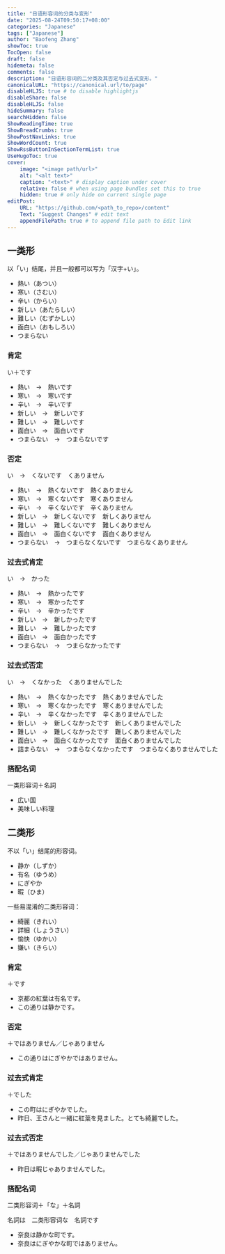 ```yaml
---
title: "日语形容词的分类与变形"
date: "2025-08-24T09:50:17+08:00"
categories: "Japanese"
tags: ["Japanese"]
author: "Baofeng Zhang"
showToc: true
TocOpen: false
draft: false
hidemeta: false
comments: false
description: "日语形容词的二分类及其否定与过去式变形。"
canonicalURL: "https://canonical.url/to/page"
disableHLJS: true # to disable highlightjs
disableShare: false
disableHLJS: false
hideSummary: false
searchHidden: false
ShowReadingTime: true
ShowBreadCrumbs: true
ShowPostNavLinks: true
ShowWordCount: true
ShowRssButtonInSectionTermList: true
UseHugoToc: true
cover:
    image: "<image path/url>"
    alt: "<alt text>" 
    caption: "<text>" # display caption under cover
    relative: false # when using page bundles set this to true
    hidden: true # only hide on current single page
editPost:
    URL: "https://github.com/<path_to_repo>/content"
    Text: "Suggest Changes" # edit text
    appendFilePath: true # to append file path to Edit link
---
```


## 一类形

以「い」结尾，并且一般都可以写为「汉字+い」。

- 熱い（あつい）
- 寒い（さむい）
- 辛い（からい）
- 新しい（あたらしい）
- 難しい（むずかしい）
- 面白い（おもしろい）
- つまらない

### 肯定

い＋です

- 熱い　→　熱いです
- 寒い　→　寒いです
- 辛い　→　辛いです
- 新しい　→　新しいです
- 難しい　→　難しいです
- 面白い　→　面白いです
- つまらない　→　つまらないです

### 否定

い　→　くないです　くありません

- 熱い　→　熱くないです　熱くありません
- 寒い　→　寒くないです　寒くありません
- 辛い　→　辛くないです　辛くありません
- 新しい　→　新しくないです　新しくありません
- 難しい　→　難しくないです　難しくありません
- 面白い　→　面白くないです　面白くありません
- つまらない　→　つまらなくないです　つまらなくありません

### 过去式肯定

い　→　かった

- 熱い　→　熱かったです
- 寒い　→　寒かったです
- 辛い　→　辛かったです
- 新しい　→　新しかったです
- 難しい　→　難しかったです
- 面白い　→　面白かったです
- つまらない　→　つまらなかったです

### 过去式否定

い　→　くなかった　くありませんでした

- 熱い　→　熱くなかったです　熱くありませんでした
- 寒い　→　寒くなかったです　寒くありませんでした
- 辛い　→　辛くなかったです　辛くありませんでした
- 新しい　→　新しくなかったです　新しくありませんでした
- 難しい　→　難しくなかったです　難しくありませんでした
- 面白い　→　面白くなかったです　面白くありませんでした
- 詰まらない　→　つまらなくなかったです　つまらなくありませんでした

### 搭配名词

一类形容词＋名詞

- 広い国
- 美味しい料理

## 二类形

不以「い」结尾的形容词。

- 静か（しずか）
- 有名（ゆうめ）
- にぎやか
- 暇（ひま）

一些易混淆的二类形容词：

- 綺麗（きれい）
- 詳細（しょうさい）
- 愉快（ゆかい）
- 嫌い（きらい）

### 肯定

＋です

- 京都の紅葉は有名です。
- この通りは静かです。

### 否定

＋ではありません／じゃありません

- この通りはにぎやかではありません。

### 过去式肯定

＋でした

- この町はにぎやかでした。
- 昨日、王さんと一緒に紅葉を見ました。とても綺麗でした。

### 过去式否定

＋ではありませんでした／じゃありませんでした

- 昨日は暇じゃありませんでした。

### 搭配名词

二类形容词＋「な」＋名詞

名詞は　二类形容词な　名詞です

- 奈良は静かな町です。
- 奈良はにぎやかな町ではありません。
